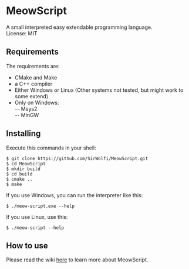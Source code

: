 # MeowScript
A small interpreted easy extendable programming language.  
License: MIT

## Requirements
The requirements are:
- CMake and Make
- a  C++ compiler
- Either Windows or Linux (Other systems not tested, but might work to some extend)
- Only on Windows:  
-- Msys2  
-- MinGW

## Installing
Execute this commands in your shell:
```
$ git clone https://github.com/SirWolfi/MeowScript.git
$ cd MeowScript
$ mkdir build
$ cd build
$ cmake ..
$ make
```
If you use Windows, you can run the interpreter like this:
```
$ ./meow-script.exe --help
```
If you use Linux, use this:
```
$ ./meow-script --help
```

## How to use
Please read the wiki [here](https://github.com/SirWolfi/MeowScript/wiki) to learn more about MeowScript.
